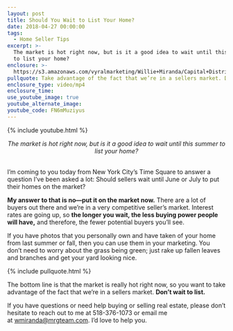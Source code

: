 ```yaml
---
layout: post
title: Should You Wait to List Your Home?
date: 2018-04-27 00:00:00
tags:
  - Home Seller Tips
excerpt: >-
  The market is hot right now, but is it a good idea to wait until this summer
  to list your home?
enclosure: >-
  https://s3.amazonaws.com/vyralmarketing/Willie+Miranda/Capital+District+Real+Estate-+Should+you+wait+to+list%253F+(1).mp4
pullquote: Take advantage of the fact that we’re in a sellers market. Don’t wait to list.
enclosure_type: video/mp4
enclosure_time:
use_youtube_image: true
youtube_alternate_image:
youtube_code: FN6mMuziyus
---
```


{% include youtube.html %}

<center><em>The market is hot right now, but is it a good idea to wait until this summer to list your home?</em></center>

<center>&nbsp;</center>

I’m coming to you today from New York City’s Time Square to answer a question I’ve been asked a lot: Should sellers wait until June or July to put their homes on the market?

**My answer to that is no—put it on the market now.** There are a lot of buyers out there and we’re in a very competitive seller’s market. Interest rates are going up, so **the longer you wait, the less buying power people will have,** and therefore, the fewer potential buyers you’ll see.

If you have photos that you personally own and have taken of your home from last summer or fall, then you can use them in your marketing. You don’t need to worry about the grass being green; just rake up fallen leaves and branches and get your yard looking nice.

{% include pullquote.html %}

The bottom line is that the market is really hot right now, so you want to take advantage of the fact that we’re in a sellers market. **Don’t wait to list.**

If you have questions or need help buying or selling real estate, please don’t hesitate to reach out to me at 518-376-1073 or email me at&nbsp;[wmiranda@mrgteam.com](mailto:wmiranda@mrgteam.com). I’d love to help you.